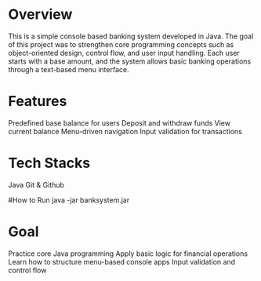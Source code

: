 # Overview 
This is a simple console based banking system developed in Java. The goal of this project was to strengthen core programming concepts such as object-oriented design,
control flow, and user input handling.
Each user starts with a base amount, and the system allows basic banking operations through a text-based menu interface.

# Features
Predefined base balance for users
Deposit and withdraw funds 
View current balance 
Menu-driven navigation
Input validation for transactions

# Tech Stacks 
Java 
Git & Github

#How to Run
java -jar banksystem.jar

 # Goal
 Practice core Java programming 
 Apply basic logic for financial operations 
 Learn how to structure menu-based console apps
 Input validation and control flow 
